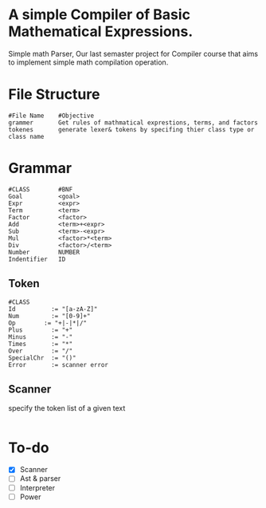 # A simple Compiler of Basic Mathematical Expressions.

Simple math Parser, Our last semaster project for Compiler course that aims to implement simple math compilation operation.

# File Structure

```
#File Name    #Objective
grammer       Get rules of mathmatical exprestions, terms, and factors
tokenes		  generate lexer& tokens by specifing thier class type or class name	 	
```

# Grammar
```
#CLASS        #BNF
Goal          <goal>
Expr          <expr>
Term          <term>
Factor        <factor>
Add           <term>+<expr>
Sub           <term>-<expr>
Mul           <factor>*<term>
Div           <factor>/<term>
Number        NUMBER
Indentifier   ID
```

## Token
```
#CLASS
Id          := "[a-zA-Z]"
Num         := "[0-9]+"
Op        := "+|-|*|/"
Plus        := "+"
Minus       := "-"
Times       := "*"
Over        := "/"
SpecialChr  := "()"
Error       := scanner error
```
## Scanner
specify the token list of a given text
```
```

# To-do
- [x] Scanner
- [ ] Ast & parser
- [ ] Interpreter
- [ ] Power